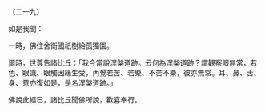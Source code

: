 （二一九）

如是我聞：

一時，佛住舍衛國祇樹給孤獨園。

爾時，世尊告諸比丘：「我今當說涅槃道跡。云何為涅槃道跡？謂觀察眼無常，若色、眼識、眼觸因緣生受，內覺若苦、若樂、不苦不樂，彼亦無常。耳、鼻、舌、身、意亦復如是，是名涅槃道跡。」

佛說此經已，諸比丘聞佛所說，歡喜奉行。



